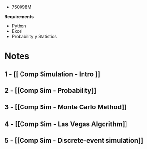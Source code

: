 + 750098M

**Requirements**
+ Python
+ Excel
+ Probability y Statistics
# Notes
## 1 - [[ Comp Simulation - Intro ]]
## 2 - [[Comp Sim - Probability]]
## 3 - [[Comp Sim - Monte Carlo Method]]
## 4 - [[Comp Sim - Las Vegas Algorithm]]
## 5 - [[Comp Sim - Discrete-event simulation]]

